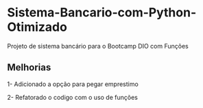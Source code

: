# Sistema-Bancario-com-Python-Otimizado

Projeto de sistema bancário para o Bootcamp DIO com Funções

## Melhorias
1- Adicionado a opção para pegar emprestimo 

2- Refatorado o codigo com o uso de funções